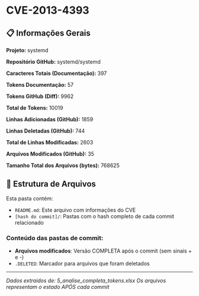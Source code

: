 # CVE-2013-4393

## 📋 Informações Gerais

**Projeto:** systemd

**Repositório GitHub:** systemd/systemd

**Caracteres Totais (Documentação):** 397

**Tokens Documentação:** 57

**Tokens GitHub (Diff):** 9962

**Total de Tokens:** 10019

**Linhas Adicionadas (GitHub):** 1859

**Linhas Deletadas (GitHub):** 744

**Total de Linhas Modificadas:** 2603

**Arquivos Modificados (GitHub):** 35

**Tamanho Total dos Arquivos (bytes):** 768625


## 📁 Estrutura de Arquivos

Esta pasta contém:

- `README.md`: Este arquivo com informações do CVE
- `[hash do commit]/`: Pastas com o hash completo de cada commit relacionado

### Conteúdo das pastas de commit:

- **Arquivos modificados**: Versão COMPLETA após o commit (sem sinais + e -)
- `.DELETED`: Marcador para arquivos que foram deletados

---

*Dados extraídos de: 5_analise_completa_tokens.xlsx*
*Os arquivos representam o estado APÓS cada commit*
